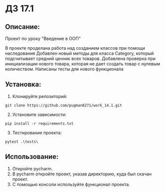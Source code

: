 # ДЗ 17.1

## Описание:

Проект по уроку "Введение в ООП"

В проекте проделана работа над созданием классов при помощи наследования
Добавлен новый методы для класса Category, который подсчитывает средний ценник всех товаров.
Добавлена проверка при инициализации нового товара, которая не дает создать товар с нулевым количеством.
Написаны тесты для нового функционала 



## Установка:

1. Клонируйте репозиторий:
```
git clone https://github.com/pugman8271/work_14.1.git
```
2. Установите зависимости:
```
pip install -r requirements.txt
```
3. Тестирование проекта:
```
pytest .\tests\  
```
## Использование:

1. Откройте pycharm.
2. В pycharm откройте проект, указав директорию, куда был скачан проект.
3. С помощью консоли используйте функционал проекта.